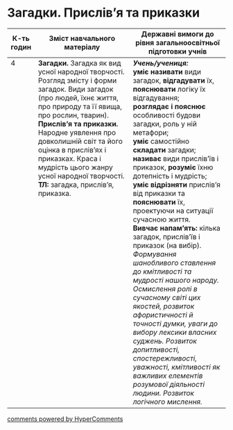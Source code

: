 <div id="hypercomments_widget" class="js-hypercomments-widget invisible"></div>

# Загадки. Прислів’я та приказки

<table>
  <tr>
    <td width="10%" align="center"><b>К-ть годин</b></td>
    <td width="45%" align="center"><b>Зміст навчального матеріалу</b></td>
    <td width="45%" align="center"><b>Державні вимоги до рівня загальноосвітньої підготовки учнів</b></td>
  </tr>
<tbody>
  <tr>
<td width="10%" style="vertical-align:top !important;">4</td>
    <td width="45%" style="vertical-align:top !important;">
<b>Загадки.</b> Загадка як вид усної народної творчості. Розгляд змісту і форми загадок. Види загадок (про людей, їхнє життя, про природу та її явища, про рослин, тварин). <br>
<b>Прислів’я та приказки.</b> Народне уявлення про довколишній світ та його оцінка в прислів’ях і приказках. Краса і мудрість цього жанру усної народної творчості.<br>
<b>ТЛ:</b> загадка, прислів’я, приказка. 
</td>
    <td width="45%" style="vertical-align:top !important;">
<i><b>Учень/учениця:</b></i><br>
<b>уміє називати</b> види загадок, <b>відгадувати</b> їх, <b>пояснювати</b> логіку їх відгадування;<br> 
<b>розглядає і пояснює</b> особливості будови загадки, роль у ній метафори;<br> 
<b>уміє</b> самостійно <b>складати</b> загадки;<br> 
<b>називає</b> види прислів’їв і приказок, <b>розуміє</b> їхню дотепність і мудрість;<br> 
<b>уміє відрізняти</b> прислів’я від приказки та <b>пояснювати</b> їх, проектуючи на ситуації сучасною життя. <br>
<b>Вивчає напам’ять:</b> кілька загадок, прислів’їв і приказок (на вибір). <br>
<i>Формування шанобливого ставлення до кмітливості та мудрості нашого народу. Осмислення ролі в сучасному світі цих якостей, розвиток афористичності й точності думки, уваги до вибору лексики власних суджень. Розвиток допитливості, спостережливості, уважності, кмітливості як важливих елементів розумової діяльності людини. Розвиток логічного мислення.</i> </td>
  </tr>
</tbody>
</table>

<div class="js-hypercomments-container">
<a href="http://hypercomments.com" class="hc-link" title="comments widget">comments powered by HyperComments</a>
</div>